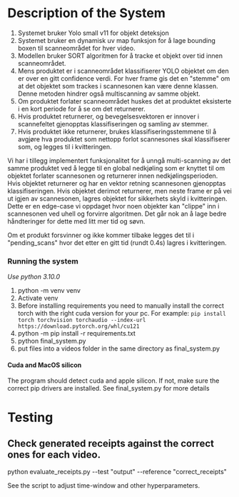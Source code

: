 # Description of the System
1. Systemet bruker Yolo small v11 for objekt deteksjon
2. Systemet bruker en dynamisk uv map funksjon for å lage bounding boxen til scanneområdet for hver video.
3. Modellen bruker SORT algoritmen for å tracke et objekt over tid innen scanneområdet.
4. Mens produktet er i scanneområdet klassifiserer YOLO objektet om den er over en gitt confidence verdi. For hver frame gis det en "stemme" om at det objektet som trackes i scannesonen kan være denne klassen. Denne metoden hindrer også multiscanning av samme objekt.
5. Om produktet forlater scanneområdet huskes det at produktet eksisterte i en kort periode for å se om det returnerer.
6. Hvis produktet returnerer, og bevegelsesvektoren er innover i scannefeltet gjenopptas klassifiseringen og samling av stemmer.
7. Hvis produktet ikke returnerer, brukes klassifiseringsstemmene til å avgjøre hva produktet som nettopp forlot scannesones skal klassifiserer som, og legges til i kvitteringen.

Vi har i tillegg implementert funksjonalitet for å unngå multi-scanning av det samme produktet ved å legge til en global nedkjøling som er knyttet til om objektet forlater scannesonen og returnerer innen nedkjølingsperioden. Hvis objektet returnerer og har en vektor retning scannesonen gjenopptas klassifiseringen. Hvis objektet derimot returnerer, men neste frame er på vei ut igjen av scannesonen, lagres objektet for sikkerhets skyld i kvitteringen. Dette er en edge-case vi oppdaget hvor noen objekter kan "clippe" inn i scannesonen ved uhell og forvirre algoritmen. Det går nok an å lage bedre håndteringer for dette med litt mer tid og søvn.

Om et produkt forsvinner og ikke kommer tilbake legges det til i "pending_scans" hvor det etter en gitt tid (rundt 0.4s) lagres i kvitteringen.

### Running the system
*Use python 3.10.0*

1. python -m venv venv
2. Activate venv
3. Before installing requirements you need to manually install the correct torch with the right cuda version for your pc. For example: `pip install torch torchvision torchaudio --index-url https://download.pytorch.org/whl/cu121`
4. python -m pip install -r requirements.txt
5. python final_system.py
6. put files into a videos folder in the same directory as final_system.py

#### Cuda and MacOS silicon
The program should detect cuda and apple silicon. If not, make sure the correct pip drivers are installed. See final_system.py for more details

# Testing
## Check generated receipts against the correct ones for each video.

python evaluate_receipts.py --test "output" --reference "correct_receipts"

See the script to adjust time-window and other hyperparameters.
